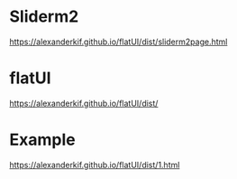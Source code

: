 # Sliderm2
https://alexanderkif.github.io/flatUI/dist/sliderm2page.html
# flatUI
https://alexanderkif.github.io/flatUI/dist/
# Example
https://alexanderkif.github.io/flatUI/dist/1.html
